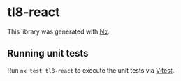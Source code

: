 # tl8-react

This library was generated with [Nx](https://nx.dev).

## Running unit tests

Run `nx test tl8-react` to execute the unit tests via [Vitest](https://vitest.dev/).
